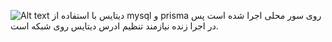 
![Alt text](https://uploadkon.ir/uploads/302128_25mysqlss.png)
دیتایس با استفاده از mysql  و prisma روی سور محلی اجرا شده است پس در اجرا زنده نیازمند  تنظیم ادرس دیتایس روی شبکه است.

